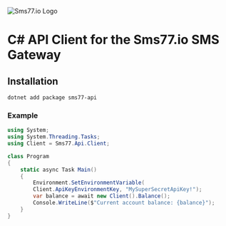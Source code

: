 ![Sms77.io Logo](https://www.sms77.io/wp-content/uploads/2019/07/sms77-Logo-400x79.png "sms77")

# C# API Client for the Sms77.io SMS Gateway

## Installation

```
dotnet add package sms77-api
```

### Example

```c#
using System;
using System.Threading.Tasks;
using Client = Sms77.Api.Client;

class Program
{
    static async Task Main()
    {
        Environment.SetEnvironmentVariable(
        Client.ApiKeyEnvironmentKey, "MySuperSecretApiKey!");
        var balance = await new Client().Balance();
        Console.WriteLine($"Current account balance: {balance}");
    }
}
```